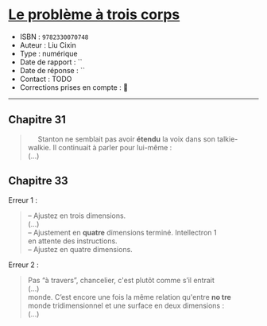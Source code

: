 # [Le problème à trois corps](https://www.goodreads.com/book/show/32079662-le-probl-me-trois-corps)
- ISBN : `9782330070748`
- Auteur :  Liu Cixin
- Type : numérique
- Date de rapport : ``
- Date de réponse : ``
- Contact : TODO
- Corrections prises en compte : 📝

---

## Chapitre 31

> &nbsp;&nbsp;&nbsp;&nbsp; Stanton ne semblait pas avoir **étendu** la voix dans son talkie-<br>
> walkie. Il continuait à parler pour lui-même :<br>
> (…)

## Chapitre 33

Erreur 1 :

> – Ajustez en trois dimensions.<br>
> (…)<br>
> – Ajustement en **quatre** dimensions terminé. Intellectron 1<br>
> en attente des instructions.<br>
> – Ajustez en quatre dimensions.

Erreur 2 :

> Pas “à travers”, chancelier, c'est plutôt comme s’il entrait<br>
> (…)<br>
> monde. C’est encore une fois la même relation qu'entre **no tre**<br>
> monde tridimensionnel et une surface en deux dimensions :<br>
> (…)<br>